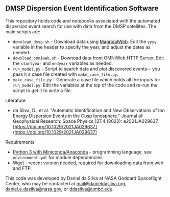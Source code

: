 DMSP Dispersion Event Identification Software
---------------------------------------------

This repository holds code and notebooks associated with the automated dispersion event search for use with data from the DMSP satellites. The main scripts are:

* `download_dmsp.sh` - Download data using [MagridalWeb](http://cedar.openmadrigal.org/madrigalDownload). Edit the `yyyy` variable in the header to specify the year, and adjust the dates as needed.
* `download_omniweb.sh` - Downoad data from OMNIWeb HTTP Server. Edit the `startyear` and `endyear` variables as needed.
* `run_model.py` - Script to search data and plot discovered events-- you pass it a case file created with `make_case_file.py`.
* `make_case_file.py` - Generate a case file which holds all the inputs for `run_model.py`. Edit the variables at the top of the code and re-run the script to get it to write a file.

Literature
* da Silva, D., et al. "Automatic Identification and New Observations of Ion Energy Dispersion Events in the Cusp Ionosphere." Journal of Geophysical Research: Space Physics 127.4 (2022): e2021JA029637. [https://doi.org/10.1029/2021JA029637](https://doi.org/10.1029/2021JA029637)

Requirements
* [Python 3 with Miniconda/Anaconda](https://docs.conda.io/en/latest/miniconda.html) - programming language, see `environment.yml` for module dependencies.
* [Wget](https://www.gnu.org/software/wget/) - recent version needed, required for downloading data from web and FTP.

This code was developed by Daniel da Silva at NASA Goddard Spaceflight Center, who may be contacted at [mail@danieldasilva.org](mailto:mail@danieldasilva.org), [daniel.e.dasilva@nasa.gov](mailto:daniel.e.dasilva@nasa.gov), or [ddasilva@umbc.edu](mailto:ddasilva@umbc.edu).

